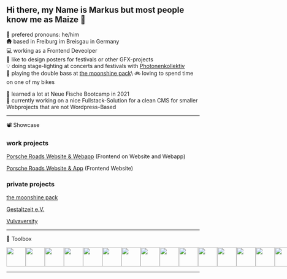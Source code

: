 ## Hi there, my Name is Markus but most people know me as Maize 👋

🙂 prefered pronouns: he/him \
🛖 based in Freiburg im Breisgau in Germany \
💻 working as a Frontend Deveolper\
🎨 like to design posters for festivals or other GFX-projects \
💡 doing stage-lighting at concerts and festivals with <a href="https://photonenkollektiv.de">Photonenkollektiv</a>\
🎻 playing the double bass at <a href="https://themoonshinepack.com">the moonshine pack</a>\ 
🚲 loving to spend time on one of my bikes 

🧠 learned a lot at Neue Fische Bootcamp in 2021\
🔭 currently working on a nice Fullstack-Solution for a clean CMS for smaller Webprojects that are not Wordpress-Based

---
📽️ Showcase

### work projects
 <a href="https://roads.porsche.com">Porsche Roads Website & Webapp</a> 
(Frontend on Website and Webapp) 

 <a href="https://euro.com">Porsche Roads Website & App</a>
 (Frontend Website) 

### private projects 
 <a href="https://themoonshinepack.com">the moonshine pack</a> 
 
 <a href="https://gestaltzeit.de">Gestaltzeit e.V.</a> 
 
 <a href="https://vulvaversity.de">Vulvaversity</a> 
 
---

🧰 Toolbox

<div style="display: flex; gap:'10px'">
<img width="50" height="50" src="https://cdn.jsdelivr.net/gh/devicons/devicon@latest/icons/html5/html5-original.svg" />
<img width="50" height="50" src="https://cdn.jsdelivr.net/gh/devicons/devicon@latest/icons/css3/css3-original.svg" />
<img width="50" height="50" src="https://cdn.jsdelivr.net/gh/devicons/devicon@latest/icons/javascript/javascript-original.svg" />
<img width="50" height="50" src="https://cdn.jsdelivr.net/gh/devicons/devicon@latest/icons/react/react-original.svg" />
<img width="50" height="50" src="https://cdn.jsdelivr.net/gh/devicons/devicon@latest/icons/sass/sass-original.svg" />
<img width="50" height="50" src="https://cdn.jsdelivr.net/gh/devicons/devicon@latest/icons/wordpress/wordpress-plain.svg" />
<img width="50" height="50" src="https://cdn.jsdelivr.net/gh/devicons/devicon@latest/icons/docker/docker-original.svg" />
<img width="50" height="50" src="https://cdn.jsdelivr.net/gh/devicons/devicon@latest/icons/figma/figma-original.svg" />
<img width="50" height="50" src="https://cdn.jsdelivr.net/gh/devicons/devicon@latest/icons/filezilla/filezilla-original.svg" />
<img width="50" height="50" src="https://cdn.jsdelivr.net/gh/devicons/devicon@latest/icons/github/github-original.svg" />
<img width="50" height="50" src="https://cdn.jsdelivr.net/gh/devicons/devicon@latest/icons/gitlab/gitlab-original.svg" />
<img width="50" height="50" src="https://cdn.jsdelivr.net/gh/devicons/devicon@latest/icons/inkscape/inkscape-original.svg" />
<img width="50" height="50" src="https://cdn.jsdelivr.net/gh/devicons/devicon@latest/icons/jira/jira-original-wordmark.svg" />
<img width="50" height="50" src="https://cdn.jsdelivr.net/gh/devicons/devicon@latest/icons/materialui/materialui-original.svg" />
<img width="50" height="50" src="https://cdn.jsdelivr.net/gh/devicons/devicon@latest/icons/nextjs/nextjs-original.svg" />
<img width="50" height="50" src="https://cdn.jsdelivr.net/gh/devicons/devicon@latest/icons/npm/npm-original-wordmark.svg" />
<img width="50" height="50" src="https://cdn.jsdelivr.net/gh/devicons/devicon@latest/icons/notion/notion-original.svg" />
<img width="50" height="50" src="https://cdn.jsdelivr.net/gh/devicons/devicon@latest/icons/photoshop/photoshop-original.svg" />
<img width="50" height="50" src="https://cdn.jsdelivr.net/gh/devicons/devicon@latest/icons/php/php-original.svg" />
<img width="50" height="50" src="https://cdn.jsdelivr.net/gh/devicons/devicon@latest/icons/postman/postman-original.svg" />
<img width="50" height="50" src="https://cdn.jsdelivr.net/gh/devicons/devicon@latest/icons/storybook/storybook-original.svg" />
<img width="50" height="50" src="https://cdn.jsdelivr.net/gh/devicons/devicon@latest/icons/visualstudio/visualstudio-original.svg" />
</div>

---

          

